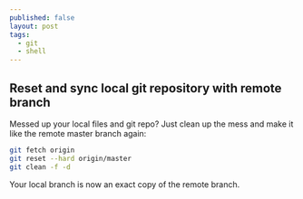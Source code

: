 ```yaml
---
published: false
layout: post
tags:
  - git
  - shell
---
```

## Reset and sync local git repository with remote branch

Messed up your local files and git repo?
Just clean up the mess and make it like the remote master branch again:

```bash
git fetch origin
git reset --hard origin/master
git clean -f -d
```

Your local branch is now an exact copy of the remote branch.
